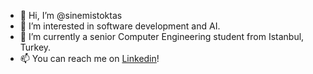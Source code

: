 - 👋 Hi, I’m @sinemistoktas
- 👀 I’m interested in software development and AI.
- 🌱 I’m currently a senior Computer Engineering student from Istanbul, Turkey.
- 📫 You can reach me on [Linkedin](https://www.linkedin.com/in/sinemistoktas/)!
